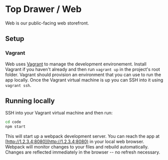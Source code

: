 # Top Drawer / Web
Web is our public-facing web storefront.

## Setup
### Vagrant
Web uses [Vagrant](https://www.vagrantup.com/) to manage the development environement.  Install Vagrant if you haven't already and then run `vagrant up` in the project's root folder.  Vagrant should provision an environment that you can use to run the app locally.  Once the Vagrant virtual machine is up you can SSH into it using `vagrant ssh`.

## Running locally
SSH into your Vagrant virtual machine and then run:
```sh
cd code
npm start
```

This will start up a webpack development server.  You can reach the app at [http://1.2.3.4:8080](http://1.2.3.4:8080) in your local web browser.  Webpack will monitor changes to your files and rebuild automatically.  Changes are reflected immediately in the browser -- no refresh necessary.